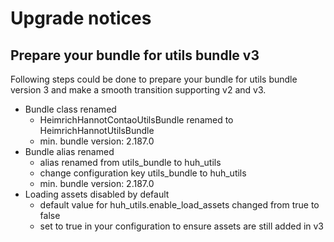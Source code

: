 # Upgrade notices

## Prepare your bundle for utils bundle v3

Following steps could be done to prepare your bundle for utils bundle version 3 and make a smooth transition supporting v2 and v3.

* Bundle class renamed
    - HeimrichHannotContaoUtilsBundle renamed to HeimrichHannotUtilsBundle
    - min. bundle version: 2.187.0
* Bundle alias renamed 
    - alias renamed from utils_bundle to huh_utils
    - change configuration key utils_bundle to huh_utils
    - min. bundle version: 2.187.0
* Loading assets disabled by default
    - default value for huh_utils.enable_load_assets changed from true to false
    - set to true in your configuration to ensure assets are still added in v3
    